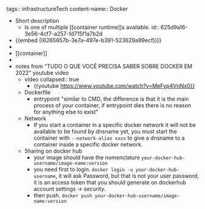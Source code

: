tags:: infrastructureTech
content-name:: Docker

- Short description
	- Is one of multiple [[container runtime]]s available.
	  id:: 625d9a16-3e56-4cf7-a257-fd715f1a7b2d
- {{embed ((6265657b-3e7a-497e-b391-523629a99ecf))}}
-
- [[container]]
-
- notes from "TUDO O QUE VOCÊ PRECISA SABER SOBRE DOCKER EM 2022" youtube video
	- video
	  collapsed:: true
		- {{youtube https://www.youtube.com/watch?v=MeFyp4VnNx0}}
	- Dockerfile
		- entrypoint "similar to CMD, the difference is that it is the main process of your container, if entrypoint dies there is no reason for anything else to exist"
	- Network
		- If you start a container in a specific docker network it will not be available to be found by dnsname yet, you must start the container with `--network-alias xxxx` to give a dnsname to a container inside a specific docker network.
	- Sharing on docker hub
		- your image should have the nomenclature `your-docker-hub-username/image-name:version`
		- you need first to login. `docker login -u your-docker-hub-username`, it will ask Password, but that is not your user password, it is an access token that you should generate on dockerhub account settings -> security.
		- then push. `docker push your-docker-hub-username/image-name:version`